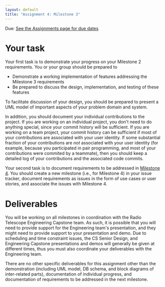 ```yaml
---
layout: default
title: "Assignment 4: Milestone 3"
---
```


Due: [See the Assignments page for due dates](../assign/index.html)

# Your task

Your first task is to demonstrate your progress on your Milestone 2 requirements.  You or your group should be prepared to

* Demonstrate a working implementation of features addressing the Milestone 3 requirements
* Be prepared to discuss the design, implementation, and testing of these features

To facilitate discussion of your design, you should be prepared to present a UML model of important aspects of your problem domain and system.

In addition, you should document your individual contributions to the project.  If you are working on an individual project, you don't need to do anything special, since your commit history will be sufficient.  If you are working on a team project, your commit history can be sufficient if most of your contributions are associated with your user identity.  If some substantial fraction of your contributions are *not* associated with your user identity (for example, because you participated in pair programming, and most of your contributions were commited by a teammate), then you should keep a detailed log of your contributions and the associated code commits.

Your second task is to document requirements to be addressed in [Milestone 4](assign06.html).  You should create a new milestone (i.e., for Milestone 4) in your issue tracker, document requirements as issues in the form of use cases or user stories, and associate the issues with Milestone 4.


# Deliverables
You will be working on all milestones in coordination with the Radio Telescope Engineering Capstone team.  As such, it is possible that you will need to provide support for the Engineering team's presentation, and they might need to provide support to your presentation and demo.  Due to scheduling and time constraint issues, the CS Senior Design, and Engineering Capstone presentations and demos will generally be given at different times, thus you must also coordinate your deliverables with the Engineering team.

There are no other specific deliverables for this assignment other than the demonstration (including UML model, DB schema, and block diagrams of inter-related parts), documentation of individual progress, and documentation of requirements to be addressed in the next milestone.

<!-- vim:set wrap: -->
<!-- vim:set linebreak: -->
<!-- vim:set nolist: -->
